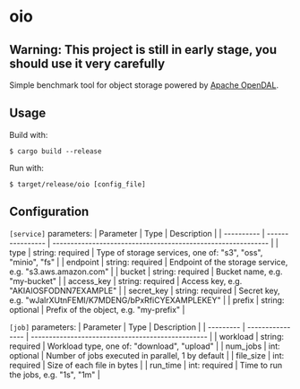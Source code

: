 # oio

## Warning: This project is still in early stage, you should use it very carefully

Simple benchmark tool for object storage powered by [Apache OpenDAL](https://opendal.apache.org/).

## Usage

Build with:
```shell
$ cargo build --release
```

Run with:
```
$ target/release/oio [config_file]
```

## Configuration

`[service]` parameters:
| Parameter  | Type             | Description                                                  |
| ---------- | ---------------- | ------------------------------------------------------------ |
| type       | string: required | Type of storage services, one of: "s3", "oss", "minio", "fs" |
| endpoint   | string: required | Endpoint of the storage service, e.g. "s3.aws.amazon.com"    |
| bucket     | string: required | Bucket name, e.g. "my-bucket"                                |
| access_key | string: required | Access key, e.g. "AKIAIOSFODNN7EXAMPLE"                      |
| secret_key | string: required | Secret key, e.g. "wJalrXUtnFEMI/K7MDENG/bPxRfiCYEXAMPLEKEY"  |
| prefix     | string: optional | Prefix of the object, e.g. "my-prefix"                       |

`[job]` parameters:
| Parameter | Type             | Description                                       |
| --------- | ---------------- | ------------------------------------------------- |
| workload  | string: required | Workload type, one of: "download", "upload"       |
| num_jobs  | int: optional    | Number of jobs executed in parallel, 1 by default |
| file_size | int: required    | Size of each file in bytes                        |
| run_time  | int: required    | Time to run the jobs, e.g. "1s", "1m"             |
